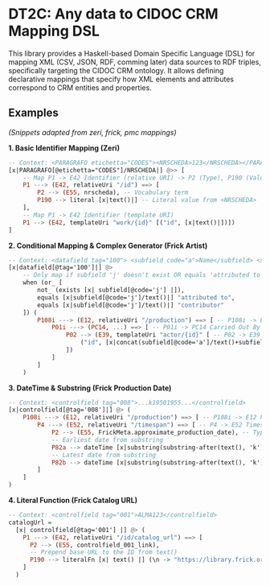 # DT2C: Any data to CIDOC CRM Mapping DSL

This library provides a Haskell-based Domain Specific Language (DSL) for mapping XML (CSV, JSON, RDF, comming later) data sources to RDF triples, specifically targeting the CIDOC CRM ontology. It allows defining declarative mappings that specify how XML elements and attributes correspond to CRM entities and properties.

## Examples

*(Snippets adapted from zeri, frick, pmc mappings)*

**1. Basic Identifier Mapping (Zeri)**

```haskell
-- Context: <PARAGRAFO etichetta="CODES"><NRSCHEDA>123</NRSCHEDA></PARAGRAFO>
[x|PARAGRAFO[@etichetta="CODES"]/NRSCHEDA|] @>> [
    -- Map P1 -> E42 Identifier (relative URI) -> P2 (Type), P190 (Value)
    P1 ---> (E42, relativeUri "/id") ==> [
        P2 --> (E55, nrscheda), -- Vocabulary term
        P190 --> literal [x|text()|] -- Literal value from <NRSCHEDA>
    ],
    -- Map P1 -> E42 Identifier (template URI)
    P1 --> (E42, templateUri "work/{id}" [("id", [x|text()|])])
]
```

**2. Conditional Mapping & Complex Generator (Frick Artist)**

```haskell
-- Context: <datafield tag="100"> <subfield code="a">Name</subfield> <subfield code="j">attributed to</subfield> </datafield>
[x|datafield[@tag='100']|] @>
    -- Only map if subfield 'j' doesn't exist OR equals 'attributed to' OR 'contributor'
    when (or_ [
        not_ (exists [x| subfield[@code='j'] |]),
        equals [x|subfield[@code='j']/text()|] "attributed to",
        equals [x|subfield[@code='j']/text()|] "contributor"
    ]) (
        P108i ---> (E12, relativeUri "/production") ==> [ -- P108i -> E12 Production
            P01i ---> (PC14, ...) ==> [ -- P01i -> PC14 Carried Out By
                P02 --> (E39, templateUri "actor/{id}" [ -- P02 -> E39 Actor (URI from concatenated fields)
                    ("id", [x|concat(subfield[@code='a']/text()+subfield[@code='c']/text())|])
                ])
            ]
        ]
    )
```

**3. DateTime & Substring (Frick Production Date)**

```haskell
-- Context: <controlfield tag="008">...k19501955...</controlfield>
[x|controlfield[@tag='008']|] @> (
    P108i ---> (E12, relativeUri "/production") ==> [ -- P108i -> E12 Production
        P4 ---> (E52, relativeUri "/timespan") ==> [ -- P4 -> E52 Timespan
            P2 --> (E55, FrickMeta.approximate_production_date), -- Type
            -- Earliest date from substring
            P82a --> dateTime [x|substring(substring-after(text(), 'k'), 1, 4)|] (Year, Lower),
            -- Latest date from substring
            P82b --> dateTime [x|substring(substring-after(text(), 'k'), 5, 4)|] (Year, Upper)
        ]
    ]
)
```

**4. Literal Function (Frick Catalog URL)**

```haskell
-- Context: <controlfield tag="001">ALMA123</controlfield>
catalogUrl =
  [x| controlfield[@tag='001'] |] @> (
    P1 ---> (E42, relativeUri "/id/catalog_url") ==> [
      P2 --> (E55, controlfield_001_link),
      -- Prepend base URL to the ID from text()
      P190 --> literalFn [x| text() |] (\n -> "https://library.frick.org/.../alma" <> nodeText n)
    ]
  )
```
